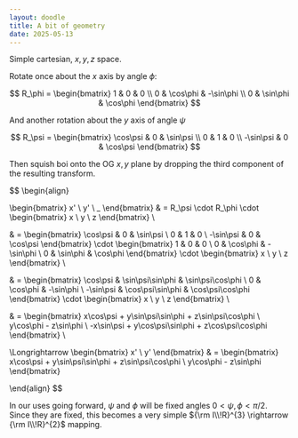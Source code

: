 ```yaml
---
layout: doodle
title: A bit of geometry
date: 2025-05-13
---
```


Simple cartesian, $x, y, z$ space.

Rotate once about the $x$ axis by angle $\phi$:

$$
R_\phi =
\begin{bmatrix}
  1 & 0         & 0          \\
  0 & \cos\phi  & -\sin\phi  \\
  0 & \sin\phi  & \cos\phi
\end{bmatrix}
$$

And another rotation about the $y$ axis of angle $\psi$

$$
R_\psi =
\begin{bmatrix}
  \cos\psi  & 0 & \sin\psi  \\
  0         & 1 & 0         \\
  -\sin\psi & 0 & \cos\psi
\end{bmatrix}
$$

Then squish boi onto the OG $x, y$ plane by dropping the third component of the resulting transform.


$$
\begin{align}

\begin{bmatrix}
  x' \\
  y' \\
  \_
\end{bmatrix}
 & = R_\psi \cdot R_\phi \cdot
\begin{bmatrix}
  x   \\
  y   \\
  z
\end{bmatrix} \\

 & =
\begin{bmatrix}
  \cos\psi  & 0 & \sin\psi  \\
  0         & 1 & 0         \\
  -\sin\psi & 0 & \cos\psi
\end{bmatrix}
\cdot
\begin{bmatrix}
  1 & 0 & 0 \\
  0 & \cos\phi & -\sin\phi \\
  0 & \sin\phi & \cos\phi
\end{bmatrix}
\cdot
\begin{bmatrix}
  x   \\
  y   \\
  z
\end{bmatrix} \\

& =
\begin{bmatrix}
  \cos\psi  & \sin\psi\sin\phi & \sin\psi\cos\phi \\
  0         & \cos\phi & -\sin\phi                \\
  -\sin\psi & \cos\psi\sin\phi & \cos\psi\cos\phi
\end{bmatrix}
\cdot
\begin{bmatrix}
  x   \\
  y   \\
  z
\end{bmatrix} \\

& =
\begin{bmatrix}
  x\cos\psi + y\sin\psi\sin\phi + z\sin\psi\cos\phi \\
  y\cos\phi - z\sin\phi                             \\
  -x\sin\psi + y\cos\psi\sin\phi + z\cos\psi\cos\phi
\end{bmatrix} \\

\Longrightarrow 
\begin{bmatrix}
  x' \\
  y'
\end{bmatrix} & =
\begin{bmatrix}
  x\cos\psi + y\sin\psi\sin\phi + z\sin\psi\cos\phi \\
  y\cos\phi - z\sin\phi
\end{bmatrix}

\end{align}
$$

In our uses going forward, $\psi$ and $\phi$ will be fixed angles $0 < \psi, \phi < \pi/2$. Since they are fixed, this becomes a very simple ${\rm I\\!R}^{3} \rightarrow {\rm I\\!R}^{2}$ mapping.

<script src="{{ '/assets/js/mathjax.js' | relative_url }}"></script>
